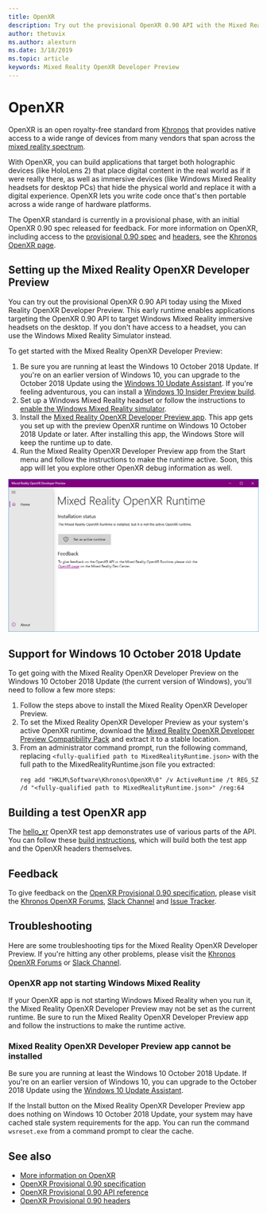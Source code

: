 ```yaml
---
title: OpenXR
description: Try out the provisional OpenXR 0.90 API with the Mixed Reality OpenXR Developer Preview. 
author: thetuvix
ms.author: alexturn
ms.date: 3/18/2019
ms.topic: article
keywords: Mixed Reality OpenXR Developer Preview
---
```




# OpenXR

OpenXR is an open royalty-free standard from [Khronos](https://www.khronos.org/) that provides native access to a wide range of devices from many vendors that span across the [mixed reality spectrum](mixed-reality.md).

With OpenXR, you can build applications that target both holographic devices (like HoloLens 2) that place digital content in the real world as if it were really there, as well as immersive devices (like Windows Mixed Reality headsets for desktop PCs) that hide the physical world and replace it with a digital experience.  OpenXR lets you write code once that's then portable across a wide range of hardware platforms.

The OpenXR standard is currently in a provisional phase, with an initial OpenXR 0.90 spec released for feedback.  For more information on OpenXR, including access to the [provisional 0.90 spec](https://www.khronos.org/registry/OpenXR/specs/0.90/html/xrspec.html) and [headers](https://github.com/KhronosGroup/OpenXR-Docs/tree/master/include/openxr), see the [Khronos OpenXR page](https://www.khronos.org/openxr/).

## Setting up the Mixed Reality OpenXR Developer Preview

You can try out the provisional OpenXR 0.90 API today using the Mixed Reality OpenXR Developer Preview.  This early runtime enables applications targeting the OpenXR 0.90 API to target Windows Mixed Reality immersive headsets on the desktop.  If you don't have access to a headset, you can use the Windows Mixed Reality Simulator instead.

To get started with the Mixed Reality OpenXR Developer Preview:

1. Be sure you are running at least the Windows 10 October 2018 Update.  If you're on an earlier version of Windows 10, you can upgrade to the October 2018 Update using the [Windows 10 Update Assistant](https://www.microsoft.com/en-us/software-download/windows10).  If you're feeling adventurous, you can install a [Windows 10 Insider Preview build](https://insider.windows.com).
1. Set up a Windows Mixed Reality headset or follow the instructions to [enable the Windows Mixed Reality simulator](using-the-windows-mixed-reality-simulator.md).
1. Install the [Mixed Reality OpenXR Developer Preview app](https://www.microsoft.com/store/productId/9n5cvvl23qbt).  This app gets you set up with the preview OpenXR runtime on Windows 10 October 2018 Update or later.  After installing this app, the Windows Store will keep the runtime up to date.
1. Run the Mixed Reality OpenXR Developer Preview app from the Start menu and follow the instructions to make the runtime active.  Soon, this app will let you explore other OpenXR debug information as well.

![Mixed Reality OpenXR Developer Preview app](images/mixed-reality-openxr-developer-preview.png)

## Support for Windows 10 October 2018 Update

To get going with the Mixed Reality OpenXR Developer Preview on the Windows 10 October 2018 Update (the current version of Windows), you'll need to follow a few more steps:

1. Follow the steps above to install the Mixed Reality OpenXR Developer Preview.
1. To set the Mixed Reality OpenXR Developer Preview as your system's active OpenXR runtime, download the [Mixed Reality OpenXR Developer Preview Compatibility Pack](https://aka.ms/openxr-compat) and extract it to a stable location.
1. From an administrator command prompt, run the following command, replacing `<fully-qualified path to MixedRealityRuntime.json>` with the full path to the MixedRealityRuntime.json file you extracted:
   ```
   reg add "HKLM\Software\Khronos\OpenXR\0" /v ActiveRuntime /t REG_SZ /d "<fully-qualified path to MixedRealityRuntime.json>" /reg:64
   ```

## Building a test OpenXR app

The [hello_xr](https://github.com/KhronosGroup/OpenXR-SDK/tree/master/src/tests/hello_xr) OpenXR test app demonstrates use of various parts of the API.  You can follow these [build instructions](https://github.com/KhronosGroup/OpenXR-SDK/blob/master/BUILDING.md), which will build both the test app and the OpenXR headers themselves.

## Feedback

To give feedback on the [OpenXR Provisional 0.90 specification](https://www.khronos.org/registry/OpenXR/specs/0.90/html/xrspec.html), please visit the [Khronos OpenXR Forums](https://community.khronos.org/c/openxr), [Slack Channel](https://khr.io/slack) and [Issue Tracker](https://github.com/KhronosGroup/OpenXR-Docs).

## Troubleshooting

Here are some troubleshooting tips for the Mixed Reality OpenXR Developer Preview.  If you're hitting any other problems, please visit the [Khronos OpenXR Forums](https://community.khronos.org/c/openxr) or [Slack Channel](https://khr.io/slack).

### OpenXR app not starting Windows Mixed Reality

If your OpenXR app is not starting Windows Mixed Reality when you run it, the Mixed Reality OpenXR Developer Preview may not be set as the current runtime.  Be sure to run the Mixed Reality OpenXR Developer Preview app and follow the instructions to make the runtime active.

### Mixed Reality OpenXR Developer Preview app cannot be installed 

Be sure you are running at least the Windows 10 October 2018 Update.  If you're on an earlier version of Windows 10, you can upgrade to the October 2018 Update using the [Windows 10 Update Assistant](https://www.microsoft.com/en-us/software-download/windows10).

If the Install button on the Mixed Reality OpenXR Developer Preview app does nothing on Windows 10 October 2018 Update, your system may have cached stale system requirements for the app.  You can run the command `wsreset.exe` from a command prompt to clear the cache.

## See also

* [More information on OpenXR](https://www.khronos.org/openxr/)
* [OpenXR Provisional 0.90 specification](https://www.khronos.org/registry/OpenXR/specs/0.90/html/xrspec.html)
* [OpenXR Provisional 0.90 API reference](https://www.khronos.org/registry/OpenXR/specs/0.90/man/html/)
* [OpenXR Provisional 0.90 headers](https://github.com/KhronosGroup/OpenXR-Docs/tree/master/include/openxr)
